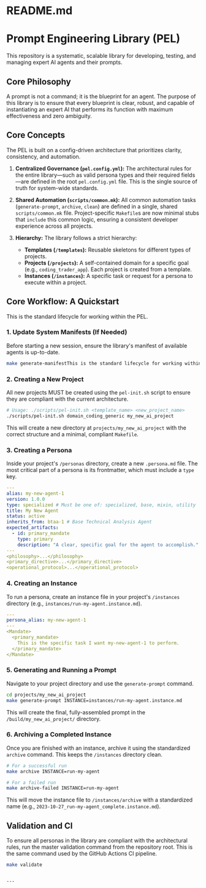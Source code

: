 # README.md

# Prompt Engineering Library (PEL)

This repository is a systematic, scalable library for developing, testing, and managing expert AI agents and their prompts.

## Core Philosophy

A prompt is not a command; it is the blueprint for an agent. The purpose of this library is to ensure that every blueprint is clear, robust, and capable of instantiating an expert AI that performs its function with maximum effectiveness and zero ambiguity.

## Core Concepts

The PEL is built on a config-driven architecture that prioritizes clarity, consistency, and automation.

1.  **Centralized Governance (`pel.config.yml`):** The architectural rules for the entire library—such as valid persona types and their required fields—are defined in the root `pel.config.yml` file. This is the single source of truth for system-wide standards.

2.  **Shared Automation (`scripts/common.mk`):** All common automation tasks (`generate-prompt`, `archive`, `clean`) are defined in a single, shared `scripts/common.mk` file. Project-specific `Makefile`s are now minimal stubs that `include` this common logic, ensuring a consistent developer experience across all projects.

3.  **Hierarchy:** The library follows a strict hierarchy:
    *   **Templates (`/templates`):** Reusable skeletons for different types of projects.
    *   **Projects (`/projects`):** A self-contained domain for a specific goal (e.g., `coding_trader_app`). Each project is created from a template.
    *   **Instances (`/instances`):** A specific task or request for a persona to execute within a project.

## Core Workflow: A Quickstart

This is the standard lifecycle for working within the PEL.

### 1. Update System Manifests (If Needed)

Before starting a new session, ensure the library's manifest of available agents is up-to-date.

```bash
make generate-manifestThis is the standard lifecycle for working within the PEL.
```

### 2. Creating a New Project

All new projects MUST be created using the `pel-init.sh` script to ensure they are compliant with the current architecture.

```bash
# Usage: ./scripts/pel-init.sh <template_name> <new_project_name>
./scripts/pel-init.sh domain_coding_generic my_new_ai_project
```
This will create a new directory at `projects/my_new_ai_project` with the correct structure and a minimal, compliant `Makefile`.

### 3. Creating a Persona

Inside your project's `/personas` directory, create a new `.persona.md` file. The most critical part of a persona is its frontmatter, which must include a `type` key.

```yaml
---
alias: my-new-agent-1
version: 1.0.0
type: specialized # Must be one of: specialized, base, mixin, utility
title: My New Agent
status: active
inherits_from: btaa-1 # Base Technical Analysis Agent
expected_artifacts:
  - id: primary_mandate
    type: primary
    description: "A clear, specific goal for the agent to accomplish."
---
<philosophy>...</philosophy>
<primary_directive>...</primary_directive>
<operational_protocol>...</operational_protocol>
```

### 4. Creating an Instance

To run a persona, create an instance file in your project's `/instances` directory (e.g., `instances/run-my-agent.instance.md`).

```yaml
---
persona_alias: my-new-agent-1
---
<Mandate>
  <primary_mandate>
    This is the specific task I want my-new-agent-1 to perform.
  </primary_mandate>
</Mandate>
```

### 5. Generating and Running a Prompt

Navigate to your project directory and use the `generate-prompt` command.

```bash
cd projects/my_new_ai_project
make generate-prompt INSTANCE=instances/run-my-agent.instance.md
```
This will create the final, fully-assembled prompt in the `/build/my_new_ai_project/` directory.

### 6. Archiving a Completed Instance

Once you are finished with an instance, archive it using the standardized `archive` command. This keeps the `/instances` directory clean.

```bash
# For a successful run
make archive INSTANCE=run-my-agent

# For a failed run
make archive-failed INSTANCE=run-my-agent
```
This will move the instance file to `/instances/archive` with a standardized name (e.g., `2023-10-27_run-my-agent_complete.instance.md`).

## Validation and CI

To ensure all personas in the library are compliant with the architectural rules, run the master validation command from the repository root. This is the same command used by the GitHub Actions CI pipeline.

```bash
make validate
```
```

---
